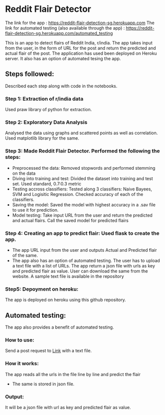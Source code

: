 # Reddit Flair Detector

The link for the app : https://reddit-flair-detection-sg.herokuapp.com
The link for automated testing (also available through the app) : https://reddit-flair-detection-sg.herokuapp.com/automated_testing

This is an app to detect flairs of Reddit India, r/india. 
The app takes input from the user, in the form of URL for the post and return the predicted and actual flair of the post. The application has used been deployed on Heroku server. It also has an option of automated tesing the app. 

## Steps followed:

Described each step along with code in the notebooks. 

### Step 1: Extraction of r/india data 
Used praw library of python for extraction.

### Step 2: Exploratory Data Analysis
Analysed the data using graphs and scattered points as well as correlation. Used matplotlib library for the same.

### Step 3: Made Reddit Flair Detector. Performed the following the steps:
- Preprocessed the data: Removed stopwords and performed stemming on the data
- Diving into training and test: Divided the dataset into training and   test set. Used standard, 0.7:0.3 metric
- Testing accross classifiers: Tested along 3 classifiers: Naive Bayees, SVM   and Logisitic Regression. Checked accuracy of each of the classifiers.
- Saving the model: Saved the model with highest accuracy in a .sav file to   use it for prediction. 
- Model testing: Take input URL from the user and return the predicted and    actual flairs. Call the saved model for predicted flairs

### Step 4: Creating an app to predict flair: Used flask to create the app. 
- The app URL input from the user and outputs Actual and Predicted flair of   the same.
- The app also has an option of automated testing. The user has to upload a text file with a list of URLs. The app return a json file with urls as key and predicted flair as value. User can download the same from the website. A sample text file is available in the repository

### Step5: Depoyment on heroku: 
The app is deployed on heroku using this github repository. 

	
## Automated testing:

The app also provides a benefit of automated testing.

### How to use:

Send a post request to [Link](https://reddit-flair-detection-sg.herokuapp.com/automated_testing) with a text file.

### How it works:
The app reads all the urls in the file line by line and predict the flair
- The same is stored in json file.

### Output:

It will be a json file with url as key and predicted flair as value.

    
